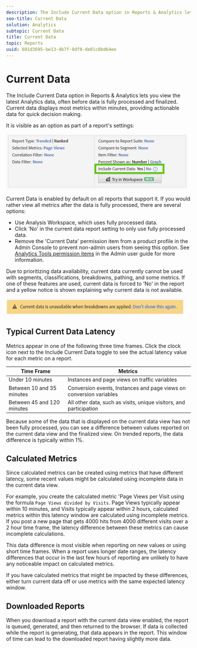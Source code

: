 ```yaml
---
description: The Include Current Data option in Reports & Analytics lets you view the latest Analytics data, often before data is fully processed and finalized. Current data displays most metrics within minutes, providing actionable data for quick decision making.
seo-title: Current Data
solution: Analytics
subtopic: Current Data
title: Current Data
topic: Reports
uuid: 601d3695-be13-4b7f-9df0-de01c8bd64ee
---
```


# Current Data

The Include Current Data option in Reports & Analytics lets you view the latest Analytics data, often before data is fully processed and finalized. Current data displays most metrics within minutes, providing actionable data for quick decision making.

It is visible as an option as part of a report's settings:

![Current Data screenshot](assets/current_data.png)

Current Data is enabled by default on all reports that support it. If you would rather view all metrics after the data is fully processed, there are several options:

* Use Analysis Workspace, which uses fully processed data.
* Click 'No' in the current data report setting to only use fully processed data.
* Remove the 'Current Data' permission item from a product profile in the Admin Console to prevent non-admin users from seeing this option. See [Analytics Tools permission items](/help/admin/admin-console/permissions/analytics-tools.md) in the Admin user guide for more information.

Due to prioritizing data availability, current data currently cannot be used with segments, classifications, breakdowns, pathing, and some metrics. If one of these features are used, current data is forced to 'No' in the report and a yellow notice is shown explaining why current data is not available.

![Current data notice](assets/current_data_notice.png)

## Typical Current Data Latency

Metrics appear in one of the following three time frames. Click the clock icon next to the Include Current Data toggle to see the actual latency value for each metric on a report.

| Time Frame | Metrics |
| --- | --- |
| Under 10 minutes | Instances and page views on traffic variables |
| Between 10 and 35 minutes | Conversion events, Instances and page views on conversion variables |
| Between 45 and 120 minutes | All other data, such as visits, unique visitors, and participation |

Because some of the data that is displayed on the current data view has not been fully processed, you can see a difference between values reported on the current data view and the finalized view. On trended reports, the data difference is typically within 1%.

## Calculated Metrics

Since calculated metrics can be created using metrics that have different latency, some recent values might be calculated using incomplete data in the current data view.

For example, you create the calculated metric 'Page Views per Visit using the formula `Page Views divided by Visits`. Page Views typically appear within 10 minutes, and Visits typically appear within 2 hours, calculated metrics within this latency window are calculated using incomplete metrics. If you post a new page that gets 4000 hits from 4000 different visits over a 2 hour time frame, the latency difference between these metrics can cause incomplete calculations.

This data difference is most visible when reporting on new values or using short time frames. When a report uses longer date ranges, the latency differences that occur in the last few hours of reporting are unlikely to have any noticeable impact on calculated metrics.

If you have calculated metrics that might be impacted by these differences, either turn current data off or use metrics with the same expected latency window.

## Downloaded Reports

When you download a report with the current data view enabled, the report is queued, generated, and then returned to the browser. If data is collected while the report is generating, that data appears in the report. This window of time can lead to the downloaded report having slightly more data.
